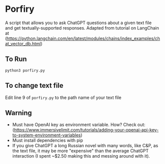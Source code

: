 # Porfiry
A script that allows you to ask ChatGPT questions about a given text file and get textually-supported responses. 
Adapted from tutorial on LangChain at (https://python.langchain.com/en/latest/modules/chains/index_examples/chat_vector_db.html)
## To Run
`python3 porfiry.py`

## To change text file
Edit line 9 of `porfiry.py` to the path name of your text file

## Warning
- Must have OpenAI key as environment variable. How? Check out: (https://www.immersivelimit.com/tutorials/adding-your-openai-api-key-to-system-environment-variables)
- Must install dependencies with pip
- If you give ChatGPT a long Russian novel with many words, like C&P, as the text file, it may be more "expensive" than the average ChatGPT interaction (I spent ~$2.50 making this and messing around with it).
